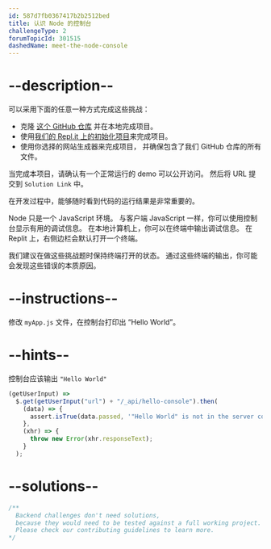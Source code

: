 ```yaml
---
id: 587d7fb0367417b2b2512bed
title: 认识 Node 的控制台
challengeType: 2
forumTopicId: 301515
dashedName: meet-the-node-console
---
```


# --description--

可以采用下面的任意一种方式完成这些挑战：

- 克隆 [这个 GitHub 仓库](https://github.com/freeCodeCamp/boilerplate-express/) 并在本地完成项目。
- 使用[我们的 Repl.it 上的初始化项目](https://replit.com/github/freeCodeCamp/boilerplate-express)来完成项目。
- 使用你选择的网站生成器来完成项目， 并确保包含了我们 GitHub 仓库的所有文件。

当完成本项目，请确认有一个正常运行的 demo 可以公开访问。 然后将 URL 提交到 `Solution Link` 中。

在开发过程中，能够随时看到代码的运行结果是非常重要的。

Node 只是一个 JavaScript 环境。 与客户端 JavaScript 一样，你可以使用控制台显示有用的调试信息。 在本地计算机上，你可以在终端中输出调试信息。 在 Replit 上，右侧边栏会默认打开一个终端。

我们建议在做这些挑战题时保持终端打开的状态。 通过这些终端的输出，你可能会发现这些错误的本质原因。

# --instructions--

修改 `myApp.js` 文件，在控制台打印出 “Hello World”。

# --hints--

控制台应该输出 `"Hello World"`

```js
(getUserInput) =>
  $.get(getUserInput("url") + "/_api/hello-console").then(
    (data) => {
      assert.isTrue(data.passed, '"Hello World" is not in the server console');
    },
    (xhr) => {
      throw new Error(xhr.responseText);
    }
  );
```

# --solutions--

```js
/**
  Backend challenges don't need solutions, 
  because they would need to be tested against a full working project. 
  Please check our contributing guidelines to learn more.
*/
```
